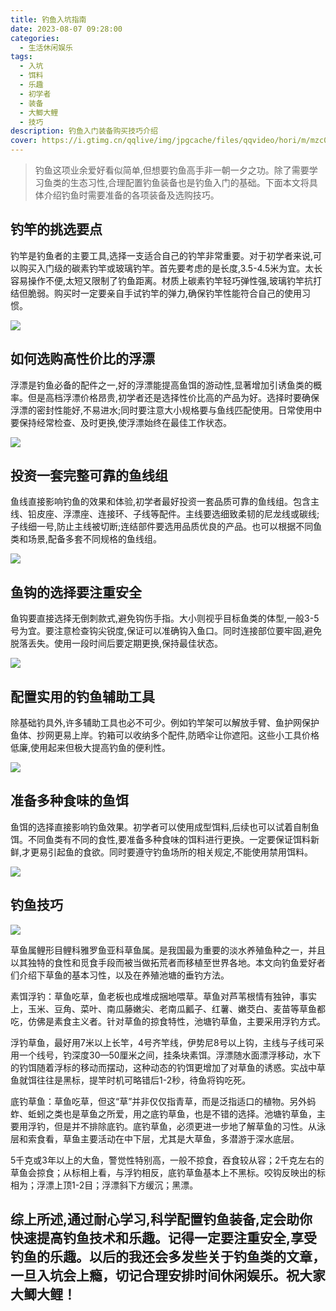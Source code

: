 ```yaml
---
title: 钓鱼入坑指南
date: 2023-08-07 09:28:00
categories:
  - 生活休闲娱乐
tags:
  - 入坑
  - 饵料
  - 乐趣
  - 初学者
  - 装备
  - 大鲫大鲤
  - 技巧
description: 钓鱼入门装备购买技巧介绍
cover: https://i.gtimg.cn/qqlive/img/jpgcache/files/qqvideo/hori/m/mzc00200ui62602.jpg
---
```


> 钓鱼这项业余爱好看似简单,但想要钓鱼高手非一朝一夕之功。除了需要学习鱼类的生态习性,合理配置钓鱼装备也是钓鱼入门的基础。下面本文将具体介绍钓鱼时需要准备的各项装备及选购技巧。

## 钓竿的挑选要点

钓竿是钓鱼者的主要工具,选择一支适合自己的钓竿非常重要。对于初学者来说,可以购买入门级的碳素钓竿或玻璃钓竿。首先要考虑的是长度,3.5-4.5米为宜。太长容易操作不便,太短又限制了钓鱼距离。材质上碳素钓竿轻巧弹性强,玻璃钓竿抗打结但脆弱。购买时一定要亲自手试钓竿的弹力,确保钓竿性能符合自己的使用习惯。

![](https://s2.loli.net/2023/08/07/boQ4qTmAsNerfSO.png)

## 如何选购高性价比的浮漂

浮漂是钓鱼必备的配件之一,好的浮漂能提高鱼饵的游动性,显著增加引诱鱼类的概率。但是高档浮漂价格昂贵,初学者还是选择性价比高的产品为好。选择时要确保浮漂的密封性能好,不易进水;同时要注意大小规格要与鱼线匹配使用。日常使用中要保持经常检查、及时更换,使浮漂始终在最佳工作状态。

![](https://s2.loli.net/2023/08/07/3EGcjXAvswJaZSB.png)

## 投资一套完整可靠的鱼线组

鱼线直接影响钓鱼的效果和体验,初学者最好投资一套品质可靠的鱼线组。包含主线、铅皮座、浮漂座、连接环、子线等配件。主线要选细致柔韧的尼龙线或碳线;子线细一号,防止主线被切断;连结部件要选用品质优良的产品。也可以根据不同鱼类和场景,配备多套不同规格的鱼线组。

![](https://s2.loli.net/2023/08/07/MB1Ftb6PZmXkT4O.png)

## 鱼钩的选择要注重安全

鱼钩要直接选择无倒刺款式,避免钩伤手指。大小则视乎目标鱼类的体型,一般3-5号为宜。要注意检查钩尖锐度,保证可以准确钩入鱼口。同时连接部位要牢固,避免脱落丢失。使用一段时间后要定期更换,保持最佳状态。

![](https://s2.loli.net/2023/08/07/BbpzcWKNgrVI8y6.png)

## 配置实用的钓鱼辅助工具

除基础钓具外,许多辅助工具也必不可少。例如钓竿架可以解放手臂、鱼护网保护鱼体、抄网更易上岸。钓箱可以收纳多个配件,防晒伞让你遮阳。这些小工具价格低廉,使用起来但极大提高钓鱼的便利性。

![](https://s2.loli.net/2023/08/07/xs5JahHiVkcb9nq.png)

## 准备多种食味的鱼饵

鱼饵的选择直接影响钓鱼效果。初学者可以使用成型饵料,后续也可以试着自制鱼饵。不同鱼类有不同的食性,要准备多种食味的饵料进行更换。一定要保证饵料新鲜,才更易引起鱼的食欲。同时要遵守钓鱼场所的相关规定,不能使用禁用饵料。

![](https://s2.loli.net/2023/08/07/2s7obOBEzPaYQ8D.png)

## 钓鱼技巧

![](https://s2.loli.net/2023/08/07/pHcAfN8krixa2mY.png)

草鱼属鲤形目鲤科雅罗鱼亚科草鱼属。是我国最为重要的淡水养殖鱼种之一，并且以其独特的食性和觅食手段而被当做拓荒者而移植至世界各地。本文向钓鱼爱好者们介绍下草鱼的基本习性，以及在养殖池塘的垂钓方法。

素饵浮钓：草鱼吃草，鱼老板也成堆成捆地喂草。草鱼对芦苇根情有独钟，事实上，玉米、豆角、菜叶、南瓜藤嫩尖、老南瓜瓤子、红薯、嫩茭白、麦苗等草鱼都吃，仿佛是素食主义者。针对草鱼的掠食特性，池塘钓草鱼，主要采用浮钓方式。

浮钓草鱼，最好用7米以上长竿，4号齐竿线，伊势尼8号以上钩，主线与子线可采用一个线号，钓深度30—50厘米之间，挂条块素饵。浮漂随水面漂浮移动，水下的钓饵随着浮标的移动而摆动，这种动态的钓饵更增加了对草鱼的诱惑。实战中草鱼就饵往往是黑标，提竿时机可略错后1-2秒，待鱼将钩吃死。

底钓草鱼：草鱼吃草，但这“草”并非仅仅指青草，而是泛指适口的植物。另外蚂蚱、蚯蚓之类也是草鱼之所爱，用之底钓草鱼，也是不错的选择。池塘钓草鱼，主要用浮钓，但是并不排除底钓。底钓草鱼，必须更进一步地了解草鱼的习性。从泳层和索食看，草鱼主要活动在中下层，尤其是大草鱼，多潜游于深水底层。

5千克或3年以上的大鱼，警觉性特别高，一般不掠食，吞食较从容；2千克左右的草鱼会掠食；从标相上看，与浮钓相反，底钓草鱼基本上不黑标。咬钩反映出的标相为；浮漂上顶1-2目；浮漂斜下方缓沉；黑漂。

## 综上所述,通过耐心学习,科学配置钓鱼装备,定会助你快速提高钓鱼技术和乐趣。记得一定要注重安全,享受钓鱼的乐趣。以后的我还会多发些关于钓鱼类的文章，一旦入坑会上瘾，切记合理安排时间休闲娱乐。祝大家大鲫大鲤！
